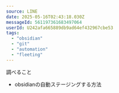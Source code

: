```yaml
---
source: LINE
date: 2025-05-16T02:43:18.030Z
messageId: 561197361683497064
userId: U242afa665889db9ad64ef432967cbe53
tags:
  - "obsidian"
  - "git"
  - "automation"
  - "fleeting"
---
```


調べること
- obsidianの自動ステージングする方法